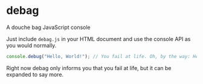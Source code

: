 debag
=====

A douche bag JavaScript console

Just include `debag.js` in your HTML document and use the console API as you would normally.

```javascript
console.debug("Hello, World!"); // You fail at life. Oh, by the way: Hello, World!
```

Right now debag only informs you that you fail at life, but it can be expanded to say more.
